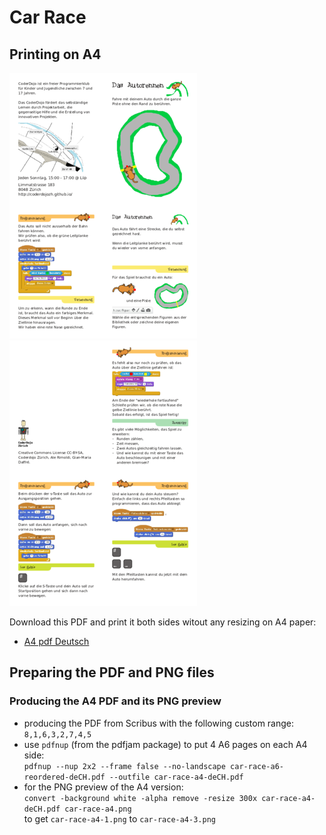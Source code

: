# Car Race

## Printing on A4

![preview first page](preview/car-race-a4-deCH-0.png)
![preview second page](preview/car-race-a4-deCH-1.png)  

Download this PDF and print it both sides witout any resizing on A4 paper:  

- [A4 pdf Deutsch](https://github.com/CoderDojoZH/resources/raw/master/cards-games/car-race/car-race-a4-deCH.pdf)

## Preparing the PDF and PNG files

### Producing the A4 PDF and its PNG preview

- producing the PDF from Scribus with the following custom range:  
  `8,1,6,3,2,7,4,5`
- use `pdfnup` (from the pdfjam package) to put 4 A6 pages on each A4 side:  
  `pdfnup --nup 2x2 --frame false --no-landscape car-race-a6-reordered-deCH.pdf --outfile car-race-a4-deCH.pdf`
- for the PNG preview of the A4 version:  
  `convert -background white -alpha remove -resize 300x car-race-a4-deCH.pdf car-race-a4.png`  
  to get `car-race-a4-1.png` to `car-race-a4-3.png`
